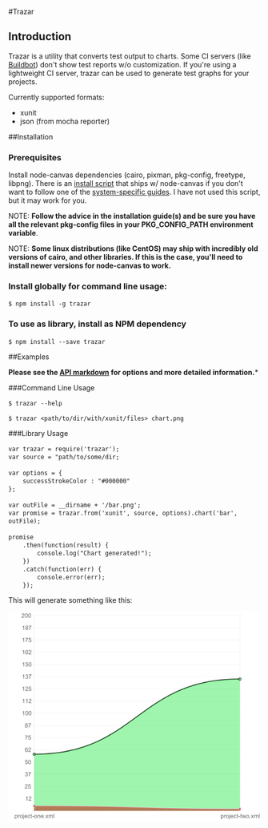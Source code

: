 #Trazar

## Introduction
Trazar is a utility that converts test output to charts. Some CI servers (like [Buildbot](http://buildbot.net/)) don't
show test reports w/o customization.
If you're using a lightweight CI server, trazar can be used to generate test graphs for your projects.

Currently supported formats:

* xunit
* json (from mocha reporter)

##Installation

### Prerequisites

Install node-canvas dependencies (cairo, pixman, pkg-config, freetype, libpng).
There is an [install script](https://github.com/LearnBoost/node-canvas/blob/master/install) that
ships w/ node-canvas if you don't want to follow one of the [system-specific guides](https://github.com/LearnBoost/node-canvas/wiki/_pages).
I have not used this script, but it may work for you.

NOTE: **Follow the advice in the installation guide(s) and be sure
you have all the relevant pkg-config files in your PKG_CONFIG_PATH environment variable**.

NOTE: **Some linux distributions (like CentOS) may ship with incredibly old versions of cairo, and other libraries. If this is the case, you'll need
to install newer versions for node-canvas to work.**

### Install globally for command line usage:

```
$ npm install -g trazar
```

### To use as library, install as NPM dependency

```
$ npm install --save trazar
```

##Examples

**Please see the [API markdown](api.md) for options and more detailed information.***

###Command Line Usage

```
$ trazar --help
```
```
$ trazar <path/to/dir/with/xunit/files> chart.png
```

###Library Usage

```
var trazar = require('trazar');
var source = "path/to/some/dir;

var options = {
    successStrokeColor : "#000000"
};

var outFile = __dirname + '/bar.png';
var promise = trazar.from('xunit', source, options).chart('bar', outFile);

promise
    .then(function(result) {
        console.log("Chart generated!");
    })
    .catch(function(err) {
        console.error(err);
    });

```

This will generate something like this:

![](examples/out/hello-world-line.png?raw=true)

